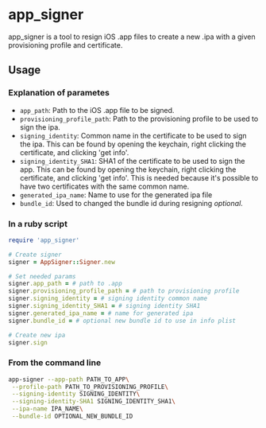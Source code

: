 # app_signer

app_signer is a tool to resign iOS .app files to create a new .ipa with a given
provisioning profile and certificate.

## Usage

### Explanation of parametes

* `app_path`: Path to the iOS .app file to be signed.
* `provisioning_profile_path`: Path to the provisioning profile to be used to
sign the ipa.
* `signing_identity`: Common name in the certificate to be used to sign the
ipa. This can be found by opening the keychain, right clicking the certificate,
and clicking 'get info'.
* `signing_identity_SHA1`: SHA1 of the certificate to be used to sign the app.
This can be found by opening the keychain, right clicking the certificate,
and clicking 'get info'. This is needed because it's possible to have two
certificates with the same common name.
* `generated_ipa_name`: Name to use for the generated ipa file
* `bundle_id`: Used to changed the bundle id during resigning *optional*.

### In a ruby script

```ruby
require 'app_signer'

# Create signer
signer = AppSigner::Signer.new

# Set needed params
signer.app_path = # path to .app
signer.provisioning_profile_path = # path to provisioning profile
signer.signing_identity = # signing identity common name
signer.signing_identity_SHA1 = # signing identity SHA1
signer.generated_ipa_name = # name for generated ipa
signer.bundle_id = # optional new bundle id to use in info plist

# Create new ipa
signer.sign
```

### From the command line

```bash
app-signer --app-path PATH_TO_APP\
 --profile-path PATH_TO_PROVISIONING_PROFILE\
 --signing-identity SIGNING_IDENTITY\
 --signing-identity-SHA1 SIGNING_IDENTITY_SHA1\
 --ipa-name IPA_NAME\
 --bundle-id OPTIONAL_NEW_BUNDLE_ID
 ```
